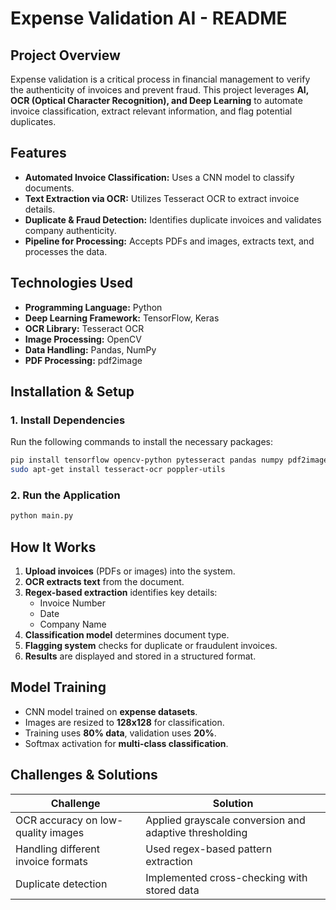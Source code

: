 # Expense Validation AI - README

## **Project Overview**

Expense validation is a critical process in financial management to verify the authenticity of invoices and prevent fraud. This project leverages **AI, OCR (Optical Character Recognition), and Deep Learning** to automate invoice classification, extract relevant information, and flag potential duplicates.

## **Features**

- **Automated Invoice Classification:** Uses a CNN model to classify documents.
- **Text Extraction via OCR:** Utilizes Tesseract OCR to extract invoice details.
- **Duplicate & Fraud Detection:** Identifies duplicate invoices and validates company authenticity.
- **Pipeline for Processing:** Accepts PDFs and images, extracts text, and processes the data.

## **Technologies Used**

- **Programming Language:** Python
- **Deep Learning Framework:** TensorFlow, Keras
- **OCR Library:** Tesseract OCR
- **Image Processing:** OpenCV
- **Data Handling:** Pandas, NumPy
- **PDF Processing:** pdf2image

## **Installation & Setup**

### **1. Install Dependencies**

Run the following commands to install the necessary packages:

```bash
pip install tensorflow opencv-python pytesseract pandas numpy pdf2image
sudo apt-get install tesseract-ocr poppler-utils
```

### **2. Run the Application**

```bash
python main.py
```

## **How It Works**

1. **Upload invoices** (PDFs or images) into the system.
2. **OCR extracts text** from the document.
3. **Regex-based extraction** identifies key details:
   - Invoice Number
   - Date
   - Company Name
4. **Classification model** determines document type.
5. **Flagging system** checks for duplicate or fraudulent invoices.
6. **Results** are displayed and stored in a structured format.

## **Model Training**

- CNN model trained on **expense datasets**.
- Images are resized to **128x128** for classification.
- Training uses **80% data**, validation uses **20%**.
- Softmax activation for **multi-class classification**.

## **Challenges & Solutions**

| **Challenge**                      | **Solution**                                           |
| ---------------------------------- | ------------------------------------------------------ |
| OCR accuracy on low-quality images | Applied grayscale conversion and adaptive thresholding |
| Handling different invoice formats | Used regex-based pattern extraction                    |
| Duplicate detection                | Implemented cross-checking with stored data            |
